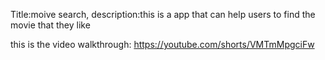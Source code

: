Title:moive search, description:this is a app that can help users to find the movie that they like 

this is the video walkthrough: https://youtube.com/shorts/VMTmMpgciFw
